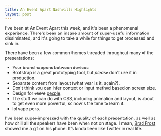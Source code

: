 ```yaml
---
title: An Event Apart Nashville Highlights
layout: post
---
```


I've been at An Event Apart this week, and it's been a phenomenal experience. There's been an insane amount of super-useful information dissiminated, and it's going to take a while for things to get processed and sink in.

There have been a few common themes threaded throughout many of the presentations:

- Your brand happens between devices.
- Bootstrap is a great prototyping tool, but _please_ don't use it in production.
- Separate content from layout (what year is it, again?).
- Don't think you can infer context or input method based on screen size.
- Design for <del>users</del> <ins>people</ins>.
- The stuff we can do with CSS, including animation and layout, is about to get even more powerful, so now's the time to learn it.
- lol vape pens.

I've been super-impressed with the quality of each presentation, as well as how chill all the speakers have been when not on stage. I mean, [Brad Frost](https://twitter.com/brad_frost) showed me a gif on his phone. It's kinda been like Twitter in real life.